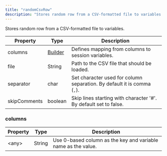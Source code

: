 ```yaml
---
title: "randomCsvRow"
description: "Stores random row from a CSV-formatted file to variables."
---
```

Stores random row from a CSV-formatted file to variables.

| Property | Type | Description |
| ------- | ------- | -------- |
| columns | [Builder](#columns) | Defines mapping from columns to session variables. |
| file | String | Path to the CSV file that should be loaded. |
| separator | char | Set character used for column separation. By default it is comma (<code>,</code>). |
| skipComments | boolean | Skip lines starting with character '#'. By default set to false. |

### <a id="columns"></a>columns

| Property | Type | Description |
| ------- | ------- | ------- |
| &lt;any&gt; | String | Use 0-based column as the key and variable name as the value. |

